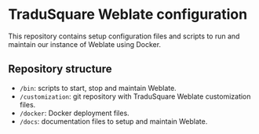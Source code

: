 # TraduSquare Weblate configuration

This repository contains setup configuration files and scripts to run and
maintain our instance of Weblate using Docker.

## Repository structure

- `/bin`: scripts to start, stop and maintain Weblate.
- `/customization`: git repository with TraduSquare Weblate customization files.
- `/docker`: Docker deployment files.
- `/docs`: documentation files to setup and maintain Weblate.

